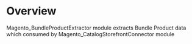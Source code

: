 # Overview

Magento_BundleProductExtractor module extracts Bundle Product data which consumed by Magento_CatalogStorefrontConnector module 